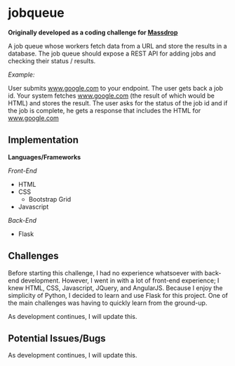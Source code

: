 # jobqueue
**Originally developed as a coding challenge for [Massdrop](https://www.massdrop.com)**

A job queue whose workers fetch data from a URL and store the results in a database.  The job queue should expose a REST API for adding jobs and checking their status / results.

_Example:_

User submits www.google.com to your endpoint.  The user gets back a job id. Your system fetches www.google.com (the result of which would be HTML) and stores the result.  The user asks for the status of the job id and if the job is complete, he gets a response that includes the HTML for www.google.com

## Implementation
**Languages/Frameworks**

_Front-End_
* HTML
* CSS
  * Bootstrap Grid
* Javascript

_Back-End_
* Flask

## Challenges
Before starting this challenge, I had no experience whatsoever with back-end development. However, I went in with a lot of front-end experience; I knew HTML, CSS, Javascript, JQuery, and AngularJS. Because I enjoy the simplicity of Python, I decided to learn and use Flask for this project. One of the main challenges was having to quickly learn from the ground-up.

As development continues, I will update this.

## Potential Issues/Bugs
As development continues, I will update this.
